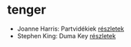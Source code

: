 # tenger

- Joanne Harris: Partvidékiek [részletek](_details/Joanne%20Harris.md#id_1128)
- Stephen King: Duma Key [részletek](_details/Stephen%20King.md#id_554)